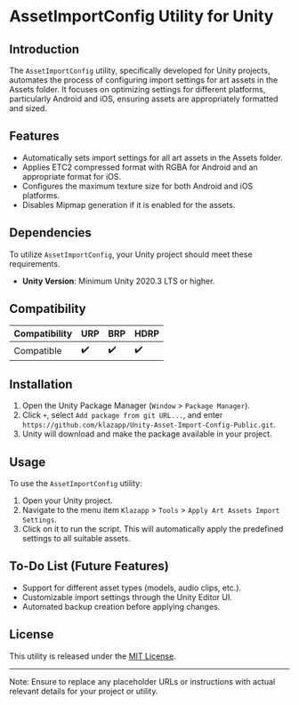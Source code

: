 # AssetImportConfig Utility for Unity

## Introduction
The `AssetImportConfig` utility, specifically developed for Unity projects, automates the process of configuring import settings for art assets in the Assets folder. It focuses on optimizing settings for different platforms, particularly Android and iOS, ensuring assets are appropriately formatted and sized.

## Features
- Automatically sets import settings for all art assets in the Assets folder.
- Applies ETC2 compressed format with RGBA for Android and an appropriate format for iOS.
- Configures the maximum texture size for both Android and iOS platforms.
- Disables Mipmap generation if it is enabled for the assets.

## Dependencies
To utilize `AssetImportConfig`, your Unity project should meet these requirements.
- **Unity Version**: Minimum Unity 2020.3 LTS or higher.

## Compatibility
| Compatibility        | URP | BRP | HDRP |
|----------------------|-----|-----|------|
| Compatible           | ✔️  | ✔️  | ✔️   |

## Installation
1. Open the Unity Package Manager (`Window` > `Package Manager`).
2. Click `+`, select `Add package from git URL...`, and enter `https://github.com/klazapp/Unity-Asset-Import-Config-Public.git`.
3. Unity will download and make the package available in your project.

## Usage
To use the `AssetImportConfig` utility:
1. Open your Unity project.
2. Navigate to the menu item `Klazapp` > `Tools` > `Apply Art Assets Import Settings`.
4. Click on it to run the script. This will automatically apply the predefined settings to all suitable assets.

## To-Do List (Future Features)
- Support for different asset types (models, audio clips, etc.).
- Customizable import settings through the Unity Editor UI.
- Automated backup creation before applying changes.

## License
This utility is released under the [MIT License](LICENSE).

---

Note: Ensure to replace any placeholder URLs or instructions with actual relevant details for your project or utility.
